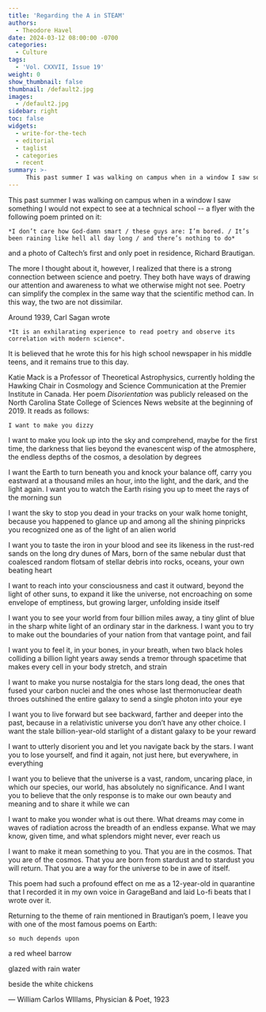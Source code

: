 ```yaml
---
title: 'Regarding the A in STEAM'
authors:
  - Theodore Havel
date: 2024-03-12 08:00:00 -0700
categories:
  - Culture
tags:
  - 'Vol. CXXVII, Issue 19'
weight: 0
show_thumbnail: false
thumbnail: /default2.jpg
images:
  - /default2.jpg
sidebar: right
toc: false
widgets:
  - write-for-the-tech
  - editorial
  - taglist
  - categories
  - recent
summary: >-
     This past summer I was walking on campus when in a window I saw something I would not expect to see at a technical school -- a flyer with the following poem printed on it: *I don’t care how God-damn smart / these guys are: I’m bored. / It’s been raining like hell all day long / and there’s nothing to do*
---
```


This past summer I was walking on campus when in a window I saw something I would not expect to see at a technical school -- a flyer with the following poem printed on it:


    *I don’t care how God-damn smart / these guys are: I’m bored. / It’s been raining like hell all day long / and there’s nothing to do*

and a photo of Caltech’s first and only poet in residence, Richard Brautigan.

The more I thought about it, however, I realized that there is a strong connection between science and poetry. They both have ways of drawing our attention and awareness to what we otherwise might not see. Poetry can simplify the complex in the same way that the scientific method can. In this way, the two are not dissimilar.

Around 1939, Carl Sagan wrote


    *It is an exhilarating experience to read poetry and observe its correlation with modern science*.

It is believed that he wrote this for his high school newspaper in his middle teens, and it remains true to this day.

Katie Mack is a Professor of Theoretical Astrophysics, currently holding the Hawking Chair in Cosmology and Science Communication at the Premier Institute in Canada. Her poem *Disorientation* was publicly released on the North Carolina State College of Sciences News website at the beginning of 2019. It reads as follows:


    I want to make you dizzy

I want to make you look up into the sky and comprehend, maybe for the first time, the darkness that lies beyond the evanescent wisp of the atmosphere, the endless depths of the cosmos, a desolation by degrees

I want the Earth to turn beneath you and knock your balance off, carry you eastward at a thousand miles an hour, into the light, and the dark, and the light again. I want you to watch the Earth rising you up to meet the rays of the morning sun

I want the sky to stop you dead in your tracks on your walk home tonight, because you happened to glance up and among all the shining pinpricks you recognized one as of the light of an alien world

I want you to taste the iron in your blood and see its likeness in the rust-red sands on the long dry dunes of Mars, born of the same nebular dust that coalesced random flotsam of stellar debris into rocks, oceans, your own beating heart

I want to reach into your consciousness and cast it outward, beyond the light of other suns, to expand it like the universe, not encroaching on some envelope of emptiness, but growing larger, unfolding inside itself

I want you to see your world from four billion miles away, a tiny glint of blue in the sharp white light of an ordinary star in the darkness. I want you to try to make out the boundaries of your nation from that vantage point, and fail

I want you to feel it, in your bones, in your breath, when two black holes colliding a billion light years away sends a tremor through spacetime that makes every cell in your body stretch, and strain

I want to make you nurse nostalgia for the stars long dead, the ones that fused your carbon nuclei and the ones whose last thermonuclear death throes outshined the entire galaxy to send a single photon into your eye

I want you to live forward but see backward, farther and deeper into the past, because in a relativistic universe you don’t have any other choice. I want the stale billion-year-old starlight of a distant galaxy to be your reward

I want to utterly disorient you and let you navigate back by the stars. I want you to lose yourself, and find it again, not just here, but everywhere, in everything

I want you to believe that the universe is a vast, random, uncaring place, in which our species, our world, has absolutely no significance. And I want you to believe that the only response is to make our own beauty and meaning and to share it while we can

I want to make you wonder what is out there. What dreams may come in waves of radiation across the breadth of an endless expanse. What we may know, given time, and what splendors might never, ever reach us

I want to make it mean something to you. That you are in the cosmos. That you are of the cosmos. That you are born from stardust and to stardust you will return. That you are a way for the universe to be in awe of itself.

This poem had such a profound effect on me as a 12-year-old in quarantine that I recorded it in my own voice in GarageBand and laid Lo-fi beats that I wrote over it.

Returning to the theme of rain mentioned in Brautigan’s poem, I leave you with one of the most famous poems on Earth:


    so much depends upon

a red wheel barrow

glazed with rain water

beside the white chickens

— William Carlos WIllams, Physician & Poet, 1923
